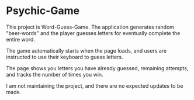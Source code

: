 # Psychic-Game

This project is Word-Guess-Game. The application generates random "beer-words" and the player guesses letters for eventually complete the entire word. 

The game automatically starts when the page loads, and users are instructed to use their keyboard to guess letters. 

The page shows you letters you have already guessed, remaining attempts, and tracks the number of times you win. 

I am not maintaining the project, and there are no expected updates to be made. 